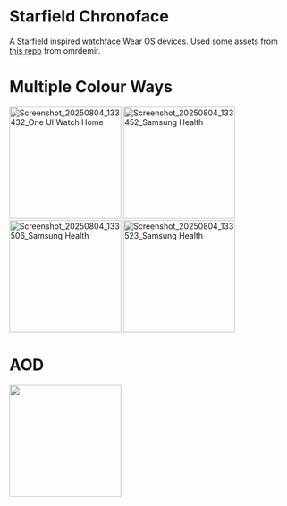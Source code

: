 # Starfield Chronoface
A Starfield inspired watchface Wear OS devices.
Used some assets from [this repo](https://github.com/omrdemir/starfield_watchface) from omrdemir. 

# Multiple Colour Ways

<img width="200" alt="Screenshot_20250804_133432_One UI Watch Home" src="https://github.com/user-attachments/assets/719d1273-6be5-4268-9cf7-7339903fd4f0" />
<img width="200" alt="Screenshot_20250804_133452_Samsung Health" src="https://github.com/user-attachments/assets/54927da0-3b65-4e54-82a7-2646ebd26c02" />
<img width="200" alt="Screenshot_20250804_133506_Samsung Health" src="https://github.com/user-attachments/assets/043c19e3-c183-4e79-9c5b-a4a7dc21efc5" />
<img width="200" alt="Screenshot_20250804_133523_Samsung Health" src="https://github.com/user-attachments/assets/f190b809-5bff-475e-ba03-a3c8e5102618" />

# AOD

<img width="200" src="https://github.com/user-attachments/assets/81671809-fb44-49b4-9764-f1d2ec6fb882">
